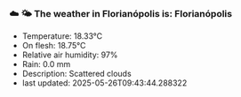 ### ☁️ 🌤️  The weather in Florianópolis is: Florianópolis

- Temperature: 18.33°C
- On flesh: 18.75°C
- Relative air humidity: 97%
- Rain: 0.0 mm
- Description: Scattered clouds
- last updated: 2025-05-26T09:43:44.288322
